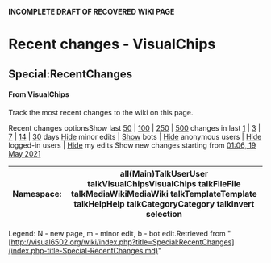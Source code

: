 **INCOMPLETE DRAFT OF RECOVERED WIKI PAGE**

# Recent changes - VisualChips

## Special:RecentChanges

#### From VisualChips

Track the most recent changes to the wiki on this page.

Recent changes optionsShow last [50](index.php-title-Special-RecentChanges.md) | [100](index.php-title-Special-RecentChanges.md) | [250](index.php-title-Special-RecentChanges.md) | [500](index.php-title-Special-RecentChanges.md) changes in last [1](index.php-title-Special-RecentChanges.md) | [3](index.php-title-Special-RecentChanges.md) | [7](index.php-title-Special-RecentChanges.md) | [14](index.php-title-Special-RecentChanges.md) | [30](index.php-title-Special-RecentChanges.md) days
[Hide](index.php-title-Special-RecentChanges.md) minor edits | [Show](index.php-title-Special-RecentChanges.md) bots | [Hide](index.php-title-Special-RecentChanges.md) anonymous users | [Hide](index.php-title-Special-RecentChanges.md) logged-in users | [Hide](index.php-title-Special-RecentChanges.md) my edits
Show new changes starting from [01:06, 19 May 2021](index.php-title-Special-RecentChanges.md)

| Namespace: | all(Main)TalkUserUser talkVisualChipsVisualChips talkFileFile talkMediaWikiMediaWiki talkTemplateTemplate talkHelpHelp talkCategoryCategory talkInvert selection |
|:---:|:---:|

Legend: N - new page, m - minor edit, b - bot edit.Retrieved from "[http://visual6502.org/wiki/index.php?title=Special:RecentChanges](index.php-title-Special-RecentChanges.md)"

